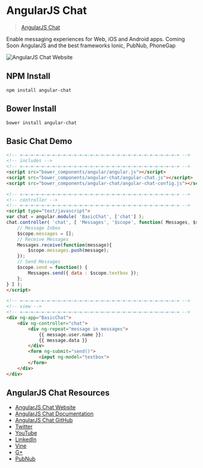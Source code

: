 # AngularJS Chat

> [AngularJS Chat](http://angular.chat)

Enable messaging experiences for Web, iOS and Android apps.
Coming Soon AngularJS and the best frameworks Ionic, PubNub, PhoneGap

![AngularJS Chat Website](http://i.imgur.com/Nb6EzZB.png)

## NPM Install

```shell
npm install angular-chat
```

## Bower Install

```shell
bower install angular-chat
```

## Basic Chat Demo

```html
<!-- =-=-=-=-=-=-=-=-=-=-=-=-=-=-=-=-=-=-=-=-=-=-=-=-=-=-=-=-=-= -->
<!-- includes -->
<!-- =-=-=-=-=-=-=-=-=-=-=-=-=-=-=-=-=-=-=-=-=-=-=-=-=-=-=-=-=-= -->
<script src="bower_components/angular/angular.js"></script>
<script src="bower_components/angular-chat/angular-chat.js"></script>
<script src="bower_components/angular-chat/angular-chat-config.js"></script>

<!-- =-=-=-=-=-=-=-=-=-=-=-=-=-=-=-=-=-=-=-=-=-=-=-=-=-=-=-=-=-= -->
<!-- controller -->
<!-- =-=-=-=-=-=-=-=-=-=-=-=-=-=-=-=-=-=-=-=-=-=-=-=-=-=-=-=-=-= -->
<script type="text/javascript">
var chat = angular.module( 'BasicChat', ['chat'] );
chat.controller( 'chat', [ 'Messages', '$scope', function( Messages, $scope ) {
    // Message Inbox
    $scope.messages = [];
    // Receive Messages
    Messages.receive(function(message){
        $scope.messages.push(message);
    });
    // Send Messages
    $scope.send = function() {
        Messages.send({ data : $scope.textbox });
    };
} ] );
</script>

<!-- =-=-=-=-=-=-=-=-=-=-=-=-=-=-=-=-=-=-=-=-=-=-=-=-=-=-=-=-=-= -->
<!-- view -->
<!-- =-=-=-=-=-=-=-=-=-=-=-=-=-=-=-=-=-=-=-=-=-=-=-=-=-=-=-=-=-= -->
<div ng-app="BasicChat">
    <div ng-controller="chat">
        <div ng-repeat="message in messages">
            {{ message.user.name }}:
            {{ message.data }}
        </div>
        <form ng-submit="send()">
            <input ng-model="textbox">
        </form>
    </div>
</div>
```


## AngularJS Chat Resources

 - [AngularJS Chat Website](http://angular.chat)
 - [AngularJS Chat Documentation](https://github.com/stephenlb/angularjs-chat/wiki/AngularJS-Chat-Module)
 - [AngularJS Chat GitHub](https://github.com/stephenlb/angularjs-chat)
 - [Twitter](https://twitter.com/stephenlb)
 - [YouTube](https://www.youtube.com/c/StephenBlum)
 - [LinkedIn](https://www.linkedin.com/in/stephenlb)
 - [Vine](https://vine.co/Stephen.Blum)
 - [G+](https://plus.google.com/+StephenBlum)
 - [PubNub](https://www.pubnub.com/)
